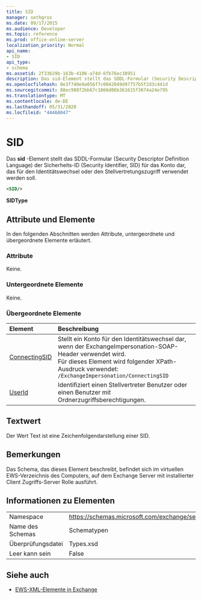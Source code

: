 ```yaml
---
title: SID
manager: sethgros
ms.date: 09/17/2015
ms.audience: Developer
ms.topic: reference
ms.prod: office-online-server
localization_priority: Normal
api_name:
- SID
api_type:
- schema
ms.assetid: 2f33b29b-163b-4106-a74d-6fb76ec38951
description: Das sid-Element stellt das SDDL-Formular (Security Descriptor Definition Language) der Sicherheits-ID (Security Identifier, SID) für das Konto dar, das für den Identitätswechsel oder den Stellvertretungszugriff verwendet werden soll.
ms.openlocfilehash: 0e3f740e9a056f7c0042049d97757b5f2d3c441d
ms.sourcegitcommit: 88ec988f2bb67c1866d06b361615f3674a24e795
ms.translationtype: MT
ms.contentlocale: de-DE
ms.lasthandoff: 05/31/2020
ms.locfileid: "44468047"
---
```

# <a name="sid"></a>SID

Das **sid** -Element stellt das SDDL-Formular (Security Descriptor Definition Language) der Sicherheits-ID (Security Identifier, SID) für das Konto dar, das für den Identitätswechsel oder den Stellvertretungszugriff verwendet werden soll. 
  
```xml
<SID/>
```

 **SIDType**
## <a name="attributes-and-elements"></a>Attribute und Elemente

In den folgenden Abschnitten werden Attribute, untergeordnete und übergeordnete Elemente erläutert.
  
### <a name="attributes"></a>Attribute

Keine.
  
### <a name="child-elements"></a>Untergeordnete Elemente

Keine.
  
### <a name="parent-elements"></a>Übergeordnete Elemente

|**Element**|**Beschreibung**|
|:-----|:-----|
|[ConnectingSID](connectingsid.md) <br/> |Stellt ein Konto für den Identitätswechsel dar, wenn der ExchangeImpersonation-SOAP-Header verwendet wird.  <br/> Für dieses Element wird folgender XPath-Ausdruck verwendet:   <br/>  `/ExchangeImpersonation/ConnectingSID` <br/> |
|[UserId](userid.md) <br/> |Identifiziert einen Stellvertreter Benutzer oder einen Benutzer mit Ordnerzugriffsberechtigungen.  <br/> |
   
## <a name="text-value"></a>Textwert

Der Wert Text ist eine Zeichenfolgendarstellung einer SID.
  
## <a name="remarks"></a>Bemerkungen

Das Schema, das dieses Element beschreibt, befindet sich im virtuellen EWS-Verzeichnis des Computers, auf dem Exchange Server mit installierter Client Zugriffs-Server Rolle ausführt.
  
## <a name="element-information"></a>Informationen zu Elementen

|||
|:-----|:-----|
|Namespace  <br/> |https://schemas.microsoft.com/exchange/services/2006/types  <br/> |
|Name des Schemas  <br/> |Schematypen  <br/> |
|Überprüfungsdatei  <br/> |Types.xsd  <br/> |
|Leer kann sein  <br/> |False  <br/> |
   
## <a name="see-also"></a>Siehe auch



- [EWS-XML-Elemente in Exchange](ews-xml-elements-in-exchange.md)

